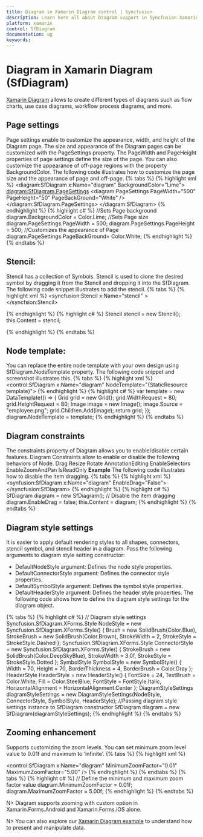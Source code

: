 ```yaml
---
title: Diagram in Xamarin Diagram control | Syncfusion
description: Learn here all about Diagram support in Syncfusion Xamarin Diagram (SfDiagram) control, its elements and more.
platform: xamarin
control: SfDiagram
documentation: ug
keywords: 
---
```


# Diagram in Xamarin Diagram (SfDiagram)
[Xamarin Diagram](https://www.syncfusion.com/xamarin-ui-controls/xamarin-diagram) allows to create different types of diagrams such as flow charts, use case diagrams, workflow process diagrams, and more.

## Page settings
Page settings enable to customize the appearance, width, and height of the Diagram page. The size and appearance of the Diagram pages can be customized with the PageSettings property.
The PageWidth and PageHeight properties of page settings define the size of the page. You can also customize the appearance of off-page regions with the property BackgroundColor.
The following code illustrates how to customize the page size and the appearance of page and off-page.
{% tabs %}
{% highlight xml %}
<diagram:SfDiagram x:Name="diagram" BackgroundColor="Lime"> 
<diagram:SfDiagram.PageSettings> 
<diagram:PageSettings PageWidth="500" PageHeight="50” PageBackGround="White" /> 
</diagram:SfDiagram.PageSettings> 
</diagram:SfDiagram>
{% endhighlight %}
{% highlight c# %}
//Sets Page background 
diagram.BackgroundColor = Color.Lime; 
//Sets Page size 
diagram.PageSettings.PageWidth = 500; 
diagram.PageSettings.PageHeight = 500; 
//Customizes the appearance of Page
diagram.PageSettings.PageBackGround= Color.White;
{% endhighlight %}
{% endtabs %}

## Stencil:
Stencil has a collection of Symbols. Stencil is used to clone the desired symbol by dragging it from the Stencil and dropping it into the SfDiagram.
The following code snippet illustrates to add the stencil.
{% tabs %}
{% highlight xml %}
<syncfusion:Stencil x:Name="stencil" >
</syncfsion:Stencil>

{% endhighlight %}
{% highlight c# %}
Stencil stencil = new Stencil(); 
this.Content = stencil;

{% endhighlight %}
{% endtabs %}

## Node template:
You can replace the entire node template with your own design using SfDiagram.NodeTemplate property.
The following code snippet and screenshot illustrates this.
{% tabs %}
{% highlight xml %}
<DataTemplate x:Key="template">
  <Grid WidthRequest="80" HeightRequest="80">
    <Image Source="diagram.png"/>
  </Grid>
</DataTemplate>
<control:SfDiagram x:Name="diagram" NodeTemplate="{StaticResource template}">
{% endhighlight %}
{% highlight c# %}
var template = new DataTemplate(() =>
{
    Grid grid = new Grid();
    grid.WidthRequest = 80;
    grid.HeightRequest = 80;
    Image image = new Image();
    image.Source = "employee.png";
    grid.Children.Add(image);
    return grid;
});
diagram.NodeTemplate = template;
{% endhighlight %}
{% endtabs %}

## Diagram constraints
The constraints property of Diagram allows you to enable/disable certain features.
Diagram Constraints allow to enable or disable the following behaviors of Node.
Drag
Resize
Rotate
AnnotationEditing
EnableSelectors
EnableZoomAndPan
IsReadOnly
**Example**
The following code illustrates how to disable the item dragging.
{% tabs %}
{% highlight xml %}
<synfusion:SfDiagram x:Name="diagram" EnableDrag="False">
</syncfusion:SfDiagram>
{% endhighlight %}
{% highlight c# %}
SfDiagram diagram = new SfDiagram(); 
// Disable the item dragging
diagram.EnableDrag = false;
this.Content = diagram;
{% endhighlight %}
{% endtabs %}

## Diagram style settings		
It is easier to apply default rendering styles to all shapes, connectors, stencil symbol, and stencil header in a diagram. Pass the following arguments to diagram style setting constructor: 
 * DefaultNodeStyle argument: Defines the node style properties. 
 * DefaultConnectorStyle argument: Defines the connector style properties.
 * DefaultSymbolStyle argument: Defines the symbol style properties. 
 * DefaultHeaderStyle argument: Defines the header style properties. 
The following code shows how to define the diagram style settings for the diagram object.

{% tabs %}
{% highlight c# %}
// Diagram style settings 
Syncfusion.SfDiagram.XForms.Style NodeStyle = new Syncfusion.SfDiagram.XForms.Style() { Brush = new SolidBrush(Color.Blue), StrokeBrush = new SolidBrush(Color.Brown), StrokeWidth = 2, StrokeStyle = StrokeStyle.Dashed };
Syncfusion.SfDiagram.XForms.Style ConnectorStyle = new Syncfusion.SfDiagram.XForms.Style() { StrokeBrush = new SolidBrush(Color.DeepSkyBlue), StrokeWidth = 3.0f, StrokeStyle = StrokeStyle.Dotted };
SymbolStyle SymbolStyle = new SymbolStyle() { Width = 70, Height = 70, BorderThickness = 4, BorderBrush = Color.Gray }; HeaderStyle HeaderStyle = new HeaderStyle() { FontSize = 24, TextBrush = Color.White, Fill = Color.SteelBlue, FontStyle = FontStyle.Italic, HorizontalAlignment = HorizontalAlignment.Center };
DiagramStyleSettings diagramStyleSettings = new DiagramStyleSettings(NodeStyle, ConnectorStyle, SymbolStyle, HeaderStyle);
//Passing diagram style settings instance to SfDiagram constructor
SfDiagram diagram = new SfDiagram(diagramStyleSettings);
{% endhighlight %}
{% endtabs %}

## Zooming enhancement 
Supports customizing the zoom levels. You can set minimum zoom level value to 0.01f and maximum to ‘infinite’. 
{% tabs %}
{% highlight xml %}
<!-- Define the minimum and maximum zoom factor value -->
<control:SfDiagram x:Name="diagram"  MinimumZoomFactor="0.01" MaximumZoomFactor="5.00" />
{% endhighlight %}
{% endtabs %}
{% tabs %}
{% highlight c# %}
// Define the minimum and maximum zoom factor value 
  diagram.MinimumZoomFactor = 0.01f;
  diagram.MaximumZoomFactor = 5.00f;
{% endhighlight %}
{% endtabs %}

N> Diagram supports zooming with custom option in Xamarin.Forms.Android and Xamarin.Forms.iOS alone.

N> You can also explore our [Xamarin Diagram example](https://github.com/syncfusion/xamarin-demos/tree/master/Forms/Diagram) to understand how to present and manipulate data.